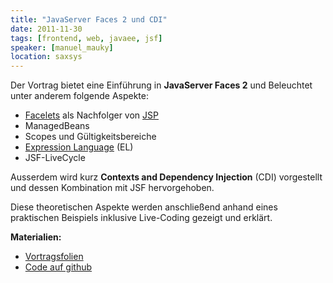```yaml
---
title: "JavaServer Faces 2 und CDI"
date: 2011-11-30
tags: [frontend, web, javaee, jsf]
speaker: [manuel_mauky]
location: saxsys
---
```


Der Vortrag bietet eine Einführung in **JavaServer Faces 2** und Beleuchtet unter anderem folgende Aspekte:

- [Facelets](https://en.wikipedia.org/wiki/Facelets) als Nachfolger von
  [JSP](https://en.wikipedia.org/wiki/JavaServer_Pages)
- ManagedBeans
- Scopes und Gültigkeitsbereiche
- [Expression Language](https://en.wikipedia.org/wiki/Expression_Language) (EL)
- JSF-LiveCycle

Ausserdem wird kurz **Contexts and Dependency Injection** (CDI) vorgestellt und dessen Kombination mit JSF
hervorgehoben.

Diese theoretischen Aspekte werden anschließend anhand eines praktischen Beispiels inklusive Live-Coding gezeigt und
erklärt.

**Materialien:**

- [Vortragsfolien](/downloads/jsf_cdi/juggr_jsf_cdi.pdf)
- [Code auf github](https://github.com/juggr/juggr_jsf_cdi)
